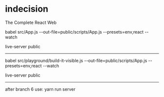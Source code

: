 # indecision
The Complete React Web

babel src/App.js --out-file=public/scripts/App.js --presets=env,react --watch

live-server public

------------------------------------------------------------------------------------------------------

babel src/playground/build-it-visible.js --out-file=public/scripts/App.js --presets=env,react --watch

live-server public

------------------------------------------------------------------------------------------------------

after branch 6 use: yarn run server


